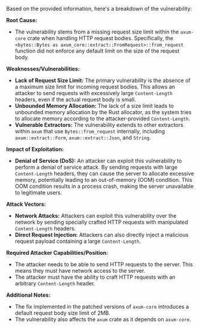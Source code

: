 Based on the provided information, here's a breakdown of the vulnerability:

**Root Cause:**
- The vulnerability stems from a missing request size limit within the `axum-core` crate when handling HTTP request bodies. Specifically, the `<bytes::Bytes as axum_core::extract::FromRequest>::from_request` function did not enforce any default limit on the size of the request body.

**Weaknesses/Vulnerabilities:**
- **Lack of Request Size Limit:** The primary vulnerability is the absence of a maximum size limit for incoming request bodies. This allows an attacker to send requests with excessively large `Content-Length` headers, even if the actual request body is small.
- **Unbounded Memory Allocation:**  The lack of a size limit leads to unbounded memory allocation by the Rust allocator, as the system tries to allocate memory according to the attacker-provided `Content-Length`.
- **Vulnerable Extractors:** The vulnerability extends to other extractors within `axum` that use `Bytes::from_request` internally, including `axum::extract::Form`, `axum::extract::Json`, and `String`.

**Impact of Exploitation:**
- **Denial of Service (DoS):** An attacker can exploit this vulnerability to perform a denial of service attack. By sending requests with large `Content-Length` headers, they can cause the server to allocate excessive memory, potentially leading to an out-of-memory (OOM) condition. This OOM condition results in a process crash, making the server unavailable to legitimate users.

**Attack Vectors:**
- **Network Attacks:** Attackers can exploit this vulnerability over the network by sending specially crafted HTTP requests with manipulated `Content-Length` headers.
- **Direct Request Injection:** Attackers can also directly inject a malicious request payload containing a large `Content-Length`.

**Required Attacker Capabilities/Position:**
- The attacker needs to be able to send HTTP requests to the server. This means they must have network access to the server.
- The attacker must have the ability to craft HTTP requests with an arbitrary `Content-Length` header.

**Additional Notes:**

-   The fix implemented in the patched versions of `axum-core` introduces a default request body size limit of 2MB.
-   The vulnerability also affects the `axum` crate as it depends on `axum-core`.